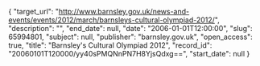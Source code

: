 {
  "target_url": "http://www.barnsley.gov.uk/news-and-events/events/2012/march/barnsleys-cultural-olympiad-2012/", 
  "description": "", 
  "end_date": null, 
  "date": "2006-01-01T12:00:00", 
  "slug": 65994801, 
  "subject": null, 
  "publisher": "barnsley.gov.uk", 
  "open_access": true, 
  "title": "Barnsley's Cultural Olympiad 2012", 
  "record_id": "20060101T120000/yy40sPMQNnPN7H8YjsQdxg==", 
  "start_date": null
}

